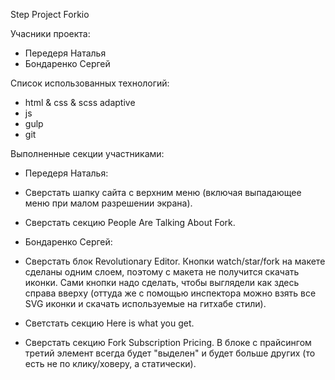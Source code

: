 Step Project Forkio

Учасники проекта:

- Передеря Наталья
- Бондаренко Сергей

Список использованных технологий:

- html & css & scss adaptive
- js
- gulp
- git

Выполненные секции участниками:

- Передеря Наталья:

- Сверстать шапку сайта с верхним меню (включая выпадающее меню при малом разрешении экрана).
- Сверстать секцию People Are Talking About Fork.

- Бондаренко Сергей:

- Сверстать блок Revolutionary Editor. Кнопки watch/star/fork на макете сделаны одним слоем, поэтому с макета не получится скачать иконки. Сами кнопки надо сделать, чтобы выглядели как здесь справа вверху (оттуда же с помощью инспектора можно взять все SVG иконки и скачать используемые на гитхабе стили).
- Светстать секцию Here is what you get.
- Сверстать секцию Fork Subscription Pricing. В блоке с прайсингом третий элемент всегда будет "выделен" и будет больше других (то есть не по клику/ховеру, а статически).